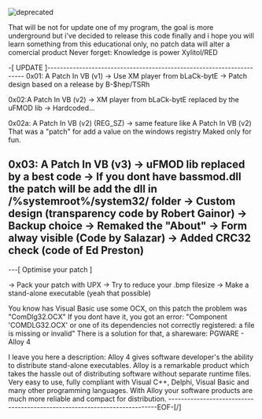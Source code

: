 ![deprecated](https://cloud.githubusercontent.com/assets/8536299/8458623/6978dea2-2018-11e5-9b9c-90dca23c9830.png)

That will be not for update one of my program, the goal is more underground
but i've decided to release this code finally and i hope you will learn something from this
educational only, no patch data will alter a comercial product
Never forget: Knowledge is power
Xylitol/RED

-[ UPDATE ]----------------------------------------------------------------------
0x01: A Patch In VB (v1)
-> Use XM player from bLaCk-bytE
-> Patch design based on a release by B-$hep/TSRh

0x02:A Patch In VB (v2)
-> XM player from bLaCk-bytE replaced by the uFMOD lib
-> Hardcoded...

0x02a: A Patch In VB (v2) (REG_SZ)
-> same feature like A Patch In VB (v2)
That was a "patch" for add a value on the windows registry
Maked only for fun.

0x03: A Patch In VB (v3)
-> uFMOD lib replaced by a best code
-> If you dont have bassmod.dll the patch will be add the dll in /%systemroot%/system32/ folder
-> Custom design (transparency code by Robert Gainor)
-> Backup choice
-> Remaked the "About"
-> Form alway visible (Code by Salazar)
-> Added CRC32 check (code of Ed Preston)
---------------------------------------------------------------------------------


---[ Optimise your patch ]

-> Pack your patch with UPX
-> Try to reduce your .bmp filesize
-> Make a stand-alone executable (yeah that possible)

You know has Visual Basic use some OCX, on this patch the problem was "ComDlg32.OCX"
If you dont have it, you got an error:
"Component 'COMDLG32.OCX' or one of its dependencies not correctly registered: a file is missing or invalid"
There is a solution for that, a shareware: PGWARE - Alloy 4

I leave you here a description:
Alloy 4 gives software developer's the ability to distribute stand-alone executables.
Alloy is a remarkable product which takes the hassle out of distributing software without separate runtime files.
Very easy to use, fully compliant with Visual C++, Delphi, Visual Basic and many other programming languages.
With Alloy your software products are much more reliable and compact for distribution.
--------------------------------------------------------------------------EOF-[/]
